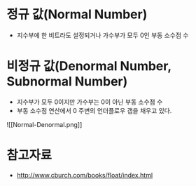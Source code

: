 # 정규 값(Normal Number)
- 지수부에 한 비트라도 설정되거나 가수부가 모두 0인 부동 소수점 수

# 비정규 값(Denormal Number, Subnormal Number)
- 지수부가 모두 0이지만 가수부는 0이 아닌 부동 소수점 수
- 부동 소수점 연산에서 0 주변의 언더플로우 갭을 채우고 있다.

![[Normal-Denormal.png]]

# 참고자료
- http://www.cburch.com/books/float/index.html